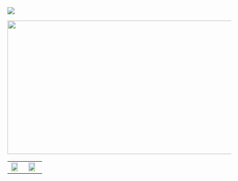 <div align="left" width="60%">

  <a href="https://hits.seeyoufarm.com"><img src="https://hits.seeyoufarm.com/api/count/incr/badge.svg?url=https%3A%2F%2Fgithub.com%2Fhi5on9%2F&count_bg=%23DEBAFD&title_bg=%23D5D4D4&icon=&icon_color=%23E7E7E7&title=%F0%9F%91%80&edge_flat=false"/></a>

<a href="https://github.com/devxb/gitanimals">
<img
  src="https://render.gitanimals.org/farms/hi5on9"
  width="600"
  height="300"
/>
</a>  

  

<br>

<table><tr><td valign="top" width="50%">
<img src="https://github-readme-stats.vercel.app/api?username=hi5on9&show_icons=true&count_private=true&hide_border=true" align="left" style="width: 80%" />
</td><td valign="top" width="50%">
<img src="https://github-readme-stats.vercel.app/api/top-langs/?username=hi5on9&hide_border=true&layout=compact" align="left" style="width: 80%" />
</td></tr></table>  

<br/>  
